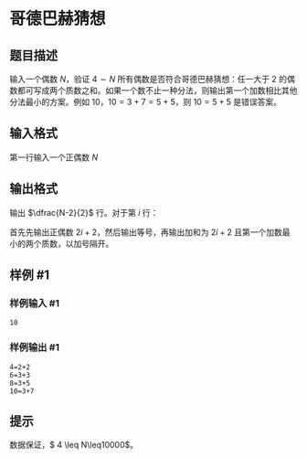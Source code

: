 # 哥德巴赫猜想

## 题目描述

输入一个偶数 $N$，验证 $4\sim N$ 所有偶数是否符合哥德巴赫猜想：任一大于 $2$ 的偶数都可写成两个质数之和。如果一个数不止一种分法，则输出第一个加数相比其他分法最小的方案。例如 $10$，$10=3+7=5+5$，则 $10=5+5$ 是错误答案。

## 输入格式

第一行输入一个正偶数 $N$

## 输出格式

输出 $\dfrac{N-2}{2}$ 行。对于第 $i$ 行：

首先先输出正偶数 $2i+2$，然后输出等号，再输出加和为 $2i+2$ 且第一个加数最小的两个质数，以加号隔开。

## 样例 #1

### 样例输入 #1

```
10
```

### 样例输出 #1

```
4=2+2
6=3+3
8=3+5
10=3+7
```

## 提示

数据保证，$ 4 \leq N\leq10000$。
